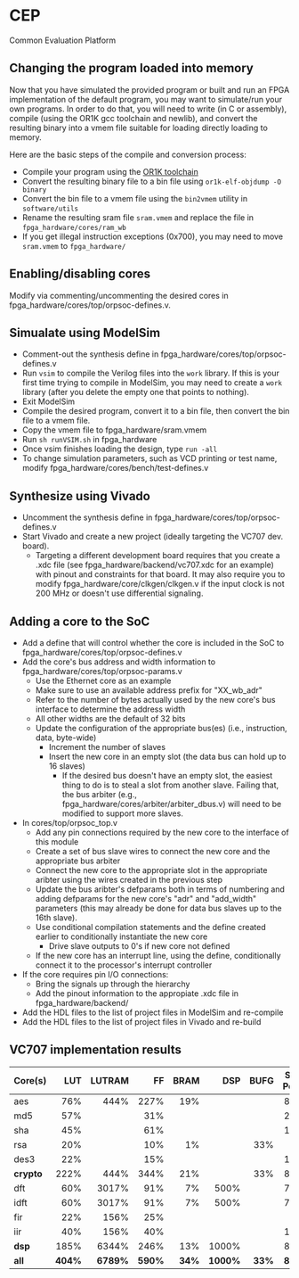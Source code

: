 # CEP
Common Evaluation Platform

## Changing the program loaded into memory

Now that you have simulated the provided program or built and run an FPGA implementation of the default program, you may want to simulate/run your own programs.  In order to do that, you will need to write (in C or assembly), compile (using the OR1K gcc toolchain and newlib), and convert the resulting binary into a vmem file suitable for loading directly loading to memory.

Here are the basic steps of the compile and conversion process:
* Compile your program using the [OR1K toolchain](http://opencores.org/or1k/OpenRISC_GNU_tool_chain)
* Convert the resulting binary file to a bin file using `or1k-elf-objdump -O binary`
* Convert the bin file to a vmem file using the `bin2vmem` utility in `software/utils`
* Rename the resulting sram file `sram.vmem` and replace the file in `fpga_hardware/cores/ram_wb`
* If you get illegal instruction exceptions (0x700), you may need to move `sram.vmem` to `fpga_hardware/`

## Enabling/disabling cores
Modify via commenting/uncommenting the desired cores in fpga_hardware/cores/top/orpsoc-defines.v.

## Simualate using ModelSim
* Comment-out the synthesis define in fpga_hardware/cores/top/orpsoc-defines.v
* Run `vsim` to compile the Verilog files into the `work` library. If this is your first time trying to compile in ModelSim, you may need to create a `work` library (after you delete the empty one that points to nothing).
* Exit ModelSim
* Compile the desired program, convert it to a bin file, then convert the bin file to a vmem file.
* Copy the vmem file to fpga_hardware/sram.vmem
* Run `sh runVSIM.sh` in fpga_hardware
* Once vsim finishes loading the design, type `run -all`
* To change simulation parameters, such as VCD printing or test name, modify fpga_hardware/cores/bench/test-defines.v

## Synthesize using Vivado
* Uncomment the synthesis define in fpga_hardware/cores/top/orpsoc-defines.v
* Start Vivado and create a new project (ideally targeting the VC707 dev. board).
    * Targeting a different development board requires that you create a .xdc file (see fpga_hardware/backend/vc707.xdc for an example) with pinout and constraints for that board.  It may also require you to modify fpga_hardware/core/clkgen/clkgen.v if the input clock is not 200 MHz or doesn't use differential signaling.
    
## Adding a core to the SoC
* Add a define that will control whether the core is included in the SoC to fpga_hardware/cores/top/orpsoc-defines.v
* Add the core's bus address and width information to fpga_hardware/cores/top/orpsoc-params.v
   * Use the Ethernet core as an example
   * Make sure to use an available address prefix for "XX_wb_adr"
   * Refer to the number of bytes actually used by the new core's bus interface to determine the address width
   * All other widths are the default of 32 bits
   * Update the configuration of the appropriate bus(es) (i.e., instruction, data, byte-wide)
      * Increment the number of slaves
      * Insert the new core in an empty slot (the data bus can hold up to 16 slaves)
         * If the desired bus doesn't have an empty slot, the easiest thing to do is to steal a slot from another slave.  Failing that, the bus arbiter (e.g., fpga_hardware/cores/arbiter/arbiter_dbus.v) will need to be modified to support more slaves.
* In cores/top/orpsoc_top.v
   * Add any pin connections required by the new core to the interface of this module
   * Create a set of bus slave wires to connect the new core and the appropriate bus arbiter
   * Connect the new core to the appropriate slot in the appropriate aribter using the wires created in the previous step
   * Update the bus aribter's defparams both in terms of numbering and adding defparams for the new core's "adr" and "add_width" parameters (this may already be done for data bus slaves up to the 16th slave).
   * Use conditional compilation statements and the define created earlier to conditionally instantiate the new core
      * Drive slave outputs to 0's if new core not defined
   * If the new core has an interrupt line, using the define, conditionally connect it to the processor's interrupt controller
* If the core requires pin I/O connections:
   * Bring the signals up through the hierarchy
   * Add the pinout information to the appropiate .xdc file in fpga_hardware/backend/
* Add the HDL files to the list of project files in ModelSim and re-compile
* Add the HDL files to the list of project files in Vivado and re-build

## VC707 implementation results

Core(s)  |LUT |LUTRAM|FF   |BRAM|DSP  |BUFG|Static Power|Dynamic Power
---------|---:|-----:|----:|---:|----:|---:|-----------:|------------:
aes      |76% |444%  |227% |19% |     |    |827%        |776%
md5      |57% |      |31%  |    |     |    |295%        |113%
sha      |45% |      |61%  |    |     |    |128%        |68%
rsa      |20% |      |10%  |1%  |     |33% |30%         |22%
des3     |22% |      |15%  |    |     |    |129%        |68%
**crypto**|222%|444% |344% |21% |     |33% |828%        |1028%
dft      |60% |3017% |91%  |7%  |500% |    |762%        |179%
idft     |60% |3017% |91%  |7%  |500% |    |706%        |173%
fir      |22% |156%  |25%  |    |     |    |97%         |56%
iir      |40% |156%  |40%  |    |     |    |139%        |71%
**dsp**  |185%|6344% |246% |13% |1000%|    |822%        |466%
**all**  |**404%**|**6789%** |**590%** |**34%** |**1000%**|**33%** |**838%**        |**1703%**
